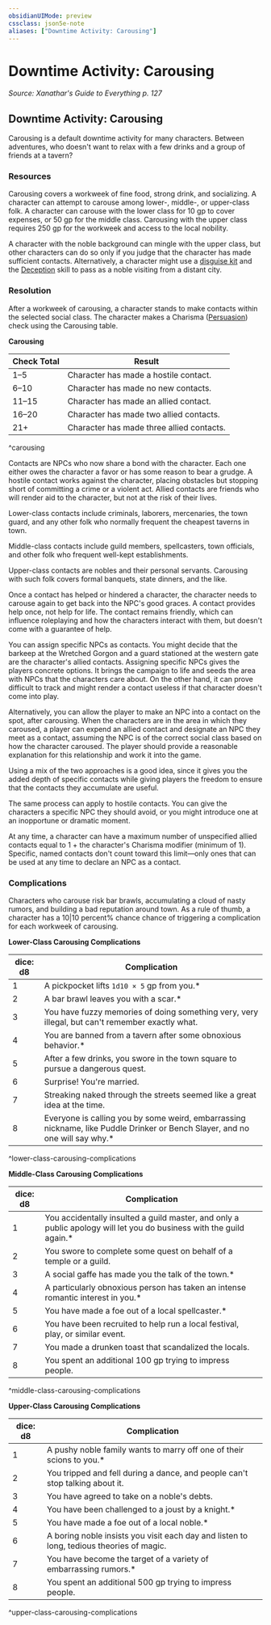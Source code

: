 ```yaml
---
obsidianUIMode: preview
cssclass: json5e-note
aliases: ["Downtime Activity: Carousing"]
---
```

# Downtime Activity: Carousing
*Source: Xanathar's Guide to Everything p. 127* 

## Downtime Activity: Carousing

Carousing is a default downtime activity for many characters. Between adventures, who doesn't want to relax with a few drinks and a group of friends at a tavern?

### Resources

Carousing covers a workweek of fine food, strong drink, and socializing. A character can attempt to carouse among lower-, middle-, or upper-class folk. A character can carouse with the lower class for 10 gp to cover expenses, or 50 gp for the middle class. Carousing with the upper class requires 250 gp for the workweek and access to the local nobility.

A character with the noble background can mingle with the upper class, but other characters can do so only if you judge that the character has made sufficient contacts. Alternatively, a character might use a [disguise kit](/compendium/items/disguise-kit.md) and the [Deception](compendium/rules/skills.md#Deception) skill to pass as a noble visiting from a distant city.

### Resolution

After a workweek of carousing, a character stands to make contacts within the selected social class. The character makes a Charisma ([Persuasion](compendium/rules/skills.md#Persuasion)) check using the Carousing table.

**Carousing**

| Check Total | Result |
|-------------|--------|
| 1–5 | Character has made a hostile contact. |
| 6–10 | Character has made no new contacts. |
| 11–15 | Character has made an allied contact. |
| 16–20 | Character has made two allied contacts. |
| 21+ | Character has made three allied contacts. |
^carousing

Contacts are NPCs who now share a bond with the character. Each one either owes the character a favor or has some reason to bear a grudge. A hostile contact works against the character, placing obstacles but stopping short of committing a crime or a violent act. Allied contacts are friends who will render aid to the character, but not at the risk of their lives.

Lower-class contacts include criminals, laborers, mercenaries, the town guard, and any other folk who normally frequent the cheapest taverns in town.

Middle-class contacts include guild members, spellcasters, town officials, and other folk who frequent well-kept establishments.

Upper-class contacts are nobles and their personal servants. Carousing with such folk covers formal banquets, state dinners, and the like.

Once a contact has helped or hindered a character, the character needs to carouse again to get back into the NPC's good graces. A contact provides help once, not help for life. The contact remains friendly, which can influence roleplaying and how the characters interact with them, but doesn't come with a guarantee of help.

You can assign specific NPCs as contacts. You might decide that the barkeep at the Wretched Gorgon and a guard stationed at the western gate are the character's allied contacts. Assigning specific NPCs gives the players concrete options. It brings the campaign to life and seeds the area with NPCs that the characters care about. On the other hand, it can prove difficult to track and might render a contact useless if that character doesn't come into play.

Alternatively, you can allow the player to make an NPC into a contact on the spot, after carousing. When the characters are in the area in which they caroused, a player can expend an allied contact and designate an NPC they meet as a contact, assuming the NPC is of the correct social class based on how the character caroused. The player should provide a reasonable explanation for this relationship and work it into the game.

Using a mix of the two approaches is a good idea, since it gives you the added depth of specific contacts while giving players the freedom to ensure that the contacts they accumulate are useful.

The same process can apply to hostile contacts. You can give the characters a specific NPC they should avoid, or you might introduce one at an inopportune or dramatic moment.

At any time, a character can have a maximum number of unspecified allied contacts equal to 1 + the character's Charisma modifier (minimum of 1). Specific, named contacts don't count toward this limit—only ones that can be used at any time to declare an NPC as a contact.

### Complications

Characters who carouse risk bar brawls, accumulating a cloud of nasty rumors, and building a bad reputation around town. As a rule of thumb, a character has a 10|10 percent% chance chance of triggering a complication for each workweek of carousing.

**Lower-Class Carousing Complications**

| dice: d8 | Complication |
|----------|--------------|
| 1 | A pickpocket lifts `1d10 × 5` gp from you.* |
| 2 | A bar brawl leaves you with a scar.* |
| 3 | You have fuzzy memories of doing something very, very illegal, but can't remember exactly what. |
| 4 | You are banned from a tavern after some obnoxious behavior.* |
| 5 | After a few drinks, you swore in the town square to pursue a dangerous quest. |
| 6 | Surprise! You're married. |
| 7 | Streaking naked through the streets seemed like a great idea at the time. |
| 8 | Everyone is calling you by some weird, embarrassing nickname, like Puddle Drinker or Bench Slayer, and no one will say why.* |
^lower-class-carousing-complications

**Middle-Class Carousing Complications**

| dice: d8 | Complication |
|----------|--------------|
| 1 | You accidentally insulted a guild master, and only a public apology will let you do business with the guild again.* |
| 2 | You swore to complete some quest on behalf of a temple or a guild. |
| 3 | A social gaffe has made you the talk of the town.* |
| 4 | A particularly obnoxious person has taken an intense romantic interest in you.* |
| 5 | You have made a foe out of a local spellcaster.* |
| 6 | You have been recruited to help run a local festival, play, or similar event. |
| 7 | You made a drunken toast that scandalized the locals. |
| 8 | You spent an additional 100 gp trying to impress people. |
^middle-class-carousing-complications

**Upper-Class Carousing Complications**

| dice: d8 | Complication |
|----------|--------------|
| 1 | A pushy noble family wants to marry off one of their scions to you.* |
| 2 | You tripped and fell during a dance, and people can't stop talking about it. |
| 3 | You have agreed to take on a noble's debts. |
| 4 | You have been challenged to a joust by a knight.* |
| 5 | You have made a foe out of a local noble.* |
| 6 | A boring noble insists you visit each day and listen to long, tedious theories of magic. |
| 7 | You have become the target of a variety of embarrassing rumors.* |
| 8 | You spent an additional 500 gp trying to impress people. |
^upper-class-carousing-complications